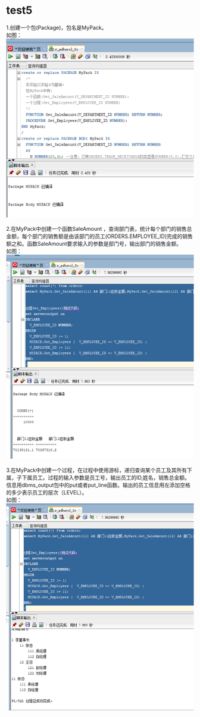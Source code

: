 # test5
1.创建一个包(Package)，包名是MyPack。<br>
如图：<br>
![t5](work5/1.png)<br><br>
2.在MyPack中创建一个函数SaleAmount ，查询部门表，统计每个部门的销售总金额，每个部门的销售额是由该部门的员工(ORDERS.EMPLOYEE_ID)完成的销售额之和。函数SaleAmount要求输入的参数是部门号，输出部门的销售金额。<br>
如图：<br>
![t5](work5/2.png)<br><br>
3.在MyPack中创建一个过程，在过程中使用游标，递归查询某个员工及其所有下属，子下属员工。过程的输入参数是员工号，输出员工的ID,姓名，销售总金额。信息用dbms_output包中的put或者put_line函数。输出的员工信息用左添加空格的多少表示员工的层次（LEVEL）。<br>
如图：<br>
![t5](work5/3.png)<br><br>